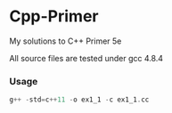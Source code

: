 # Cpp-Primer
My solutions to C++ Primer 5e

All source files are tested under gcc 4.8.4


### Usage
```cpp
g++ -std=c++11 -o ex1_1 -c ex1_1.cc
```
